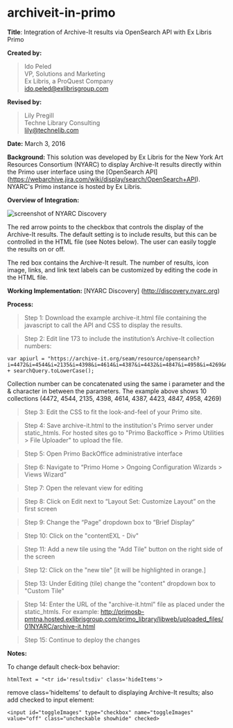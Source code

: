 # archiveit-in-primo
**Title**: Integration of Archive-It results via OpenSearch API with Ex Libris Primo 

**Created by:**
> Ido Peled<br/>
> VP, Solutions and Marketing <br/>
> Ex Libris, a ProQuest Company <br/>
> ido.peled@exlibrisgroup.com <br/>

**Revised by:**
> Lily Pregill <br/>
> Techne Library Consulting <br/>
> lily@technelib.com <br/>

**Date:** March 3, 2016

**Background:** This solution was developed by Ex Libris for the New York Art Resources Consortium (NYARC) to display Archive-It results directly within the Primo user interface using the [OpenSearch API] (https://webarchive.jira.com/wiki/display/search/OpenSearch+API). NYARC's Primo instance is hosted by Ex Libris.

**Overview of Integration:**

![screenshot of NYARC Discovery](https://github.com/technelily/archiveit-in-primo/blob/master/archiveit-in-primo.png "screenshot of NYARC Discovery")

The red arrow points to the checkbox that controls the display of the Archive-It results. The default setting is to include results, but this can be controlled in the HTML file (see Notes below). The user can easily toggle the results on or off.

The red box contains the Archive-It result. The number of results, icon image, links, and link text labels can be customized by editing the code in the HTML file. 

**Working Implementation:** [NYARC Discovery] (http://discovery.nyarc.org)

**Process:**

> Step 1: Download the example archive-it.html file containing the javascript to call the API and CSS to display the results.

> Step 2: Edit line 173 to include the institution’s Archive-It collection numbers:

```
var apiurl = "https://archive-it.org/seam/resource/opensearch?i=4472&i=4544&i=2135&i=4398&i=4614&i=4387&i=4432&i=4847&i=4958&i=4269&n=10&q=" + searchQuery.toLowerCase();
```
Collection number can be concatenated using the same i parameter and the & character in between the parameters. The example above shows 10 collections (4472, 4544, 2135, 4398, 4614, 4387, 4423, 4847, 4958, 4269)

> Step 3: Edit the CSS to fit the look-and-feel of your Primo site.

> Step 4: Save archive-it.html to the institution's Primo server under static_htmls. For hosted sites go to "Primo Backoffice > Primo Utilities > File Uploader" to upload the file.

> Step 5: Open Primo BackOffice administrative interface

> Step 6: Navigate to “Primo Home > Ongoing Configuration Wizards > Views Wizard”

> Step 7: Open the relevant view for editing

> Step 8: Click on Edit next to “Layout Set: Customize Layout” on the first screen

> Step 9: Change the “Page” dropdown box to “Brief Display”

> Step 10: Click on the "contentEXL - Div"

> Step 11: Add a new tile using the "Add Tile" button on the right side of the screen

> Step 12: Click on the "new tile" [it will be highlighted in orange.]

> Step 13: Under Editing (tile) change the "content" dropdown box to "Custom Tile"

> Step 14: Enter the URL of the "archive-it.html" file as placed under the static_htmls. For example:
http://primosb-pmtna.hosted.exlibrisgroup.com/primo_library/libweb/uploaded_files/01NYARC/archive-it.html

> Step 15: Continue to deploy the changes


**Notes:**

To change default check-box behavior:

```
htmlText = "<tr id='resultsdiv' class='hideItems'>
```

remove class=’hideItems’ to default to displaying Archive-It results; also add checked to input element:

```
<input id="toggleImages" type="checkbox" name="toggleImages" value="off" class="uncheckable showhide" checked>
```

